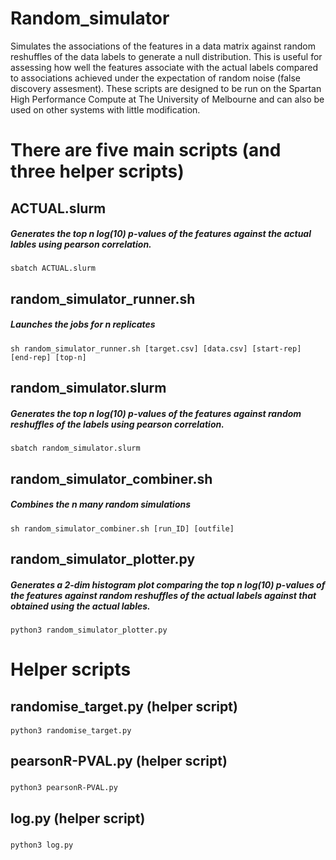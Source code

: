 # Random_simulator
Simulates the associations of the features in a data matrix against random reshuffles of the data labels to generate a null distribution. This is useful for assessing how well the features associate with the actual labels compared to associations achieved under the expectation of random noise (false discovery assesment). These scripts are designed to be run on the Spartan High Performance Compute at The University of Melbourne and can also be used on other systems with little modification. 

# There are five main scripts (and three helper scripts)

## ACTUAL.slurm
##### Generates the top n log(10) p-values of the features against the actual lables using pearson correlation.
``sbatch ACTUAL.slurm``

## random_simulator_runner.sh
##### Launches the jobs for n replicates
``sh random_simulator_runner.sh [target.csv] [data.csv] [start-rep] [end-rep] [top-n]``

## random_simulator.slurm
##### Generates the top n log(10) p-values of the features against random reshuffles of the labels using pearson correlation.
``sbatch random_simulator.slurm``

## random_simulator_combiner.sh
##### Combines the n many random simulations
``sh random_simulator_combiner.sh [run_ID] [outfile]``

## random_simulator_plotter.py
##### Generates a 2-dim histogram plot comparing the top n log(10) p-values of the features against random reshuffles of the actual labels against that obtained using the actual lables.
``python3 random_simulator_plotter.py``

# Helper scripts

## randomise_target.py (helper script)
####
``python3 randomise_target.py``

## pearsonR-PVAL.py (helper script)
### 
``python3 pearsonR-PVAL.py``

## log.py (helper script)
###
``python3 log.py``


